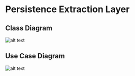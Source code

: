 # Persistence Extraction Layer

## Class Diagram

![alt text](../PersistenceExtraction/ClassDiagram.png "Figure ClassDiagram.png" )


## Use Case Diagram

![alt text](../PersistenceExtraction/UseCaseDiagram.png "Figure UseCaseDiagram.png" )